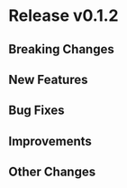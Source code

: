 # Release v0.1.2

## Breaking Changes

## New Features

## Bug Fixes

## Improvements

## Other Changes
